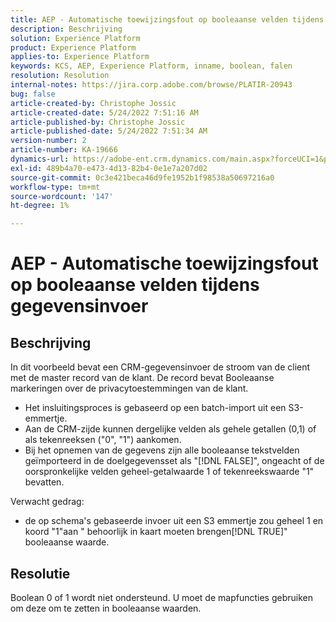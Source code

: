 ```yaml
---
title: AEP - Automatische toewijzingsfout op booleaanse velden tijdens gegevensinvoer
description: Beschrijving
solution: Experience Platform
product: Experience Platform
applies-to: Experience Platform
keywords: KCS, AEP, Experience Platform, inname, boolean, falen
resolution: Resolution
internal-notes: https://jira.corp.adobe.com/browse/PLATIR-20943
bug: false
article-created-by: Christophe Jossic
article-created-date: 5/24/2022 7:51:16 AM
article-published-by: Christophe Jossic
article-published-date: 5/24/2022 7:51:34 AM
version-number: 2
article-number: KA-19666
dynamics-url: https://adobe-ent.crm.dynamics.com/main.aspx?forceUCI=1&pagetype=entityrecord&etn=knowledgearticle&id=7a9aa847-36db-ec11-a7b6-0022480b01c6
exl-id: 489b4a70-e473-4d13-82b4-0e1e7a207d02
source-git-commit: 0c3e421beca46d9fe1952b1f98538a50697216a0
workflow-type: tm+mt
source-wordcount: '147'
ht-degree: 1%

---
```


# AEP - Automatische toewijzingsfout op booleaanse velden tijdens gegevensinvoer

## Beschrijving


In dit voorbeeld bevat een CRM-gegevensinvoer de stroom van de client met de master record van de klant. De record bevat Booleaanse markeringen over de privacytoestemmingen van de klant.

- Het insluitingsproces is gebaseerd op een batch-import uit een S3-emmertje.
- Aan de CRM-zijde kunnen dergelijke velden als gehele getallen (0,1) of als tekenreeksen (&quot;0&quot;, &quot;1&quot;) aankomen.
- Bij het opnemen van de gegevens zijn alle booleaanse tekstvelden geïmporteerd in de doelgegevensset als &quot;[!DNL FALSE]&quot;, ongeacht of de oorspronkelijke velden geheel-getalwaarde 1 of tekenreekswaarde &quot;1&quot; bevatten.


Verwacht gedrag:

- de op schema&#39;s gebaseerde invoer uit een S3 emmertje zou geheel 1 en koord &quot;1&quot;aan &quot; behoorlijk in kaart moeten brengen[!DNL TRUE]&quot; booleaanse waarde.





## Resolutie


Boolean 0 of 1 wordt niet ondersteund. U moet de mapfuncties gebruiken om deze om te zetten in booleaanse waarden.
